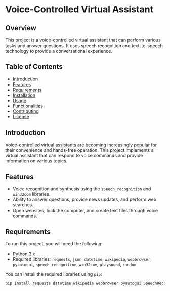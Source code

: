 # Voice-Controlled Virtual Assistant

## Overview

This project is a voice-controlled virtual assistant that can perform various tasks and answer questions. It uses speech recognition and text-to-speech technology to provide a conversational experience.

## Table of Contents

- [Introduction](#introduction)
- [Features](#features)
- [Requirements](#requirements)
- [Installation](#installation)
- [Usage](#usage)
- [Functionalities](#functionalities)
- [Contributing](#contributing)
- [License](#license)

## Introduction

Voice-controlled virtual assistants are becoming increasingly popular for their convenience and hands-free operation. This project implements a virtual assistant that can respond to voice commands and provide information on various topics.

## Features

- Voice recognition and synthesis using the `speech_recognition` and `win32com` libraries.
- Ability to answer questions, provide news updates, and perform web searches.
- Open websites, lock the computer, and create text files through voice commands.

## Requirements

To run this project, you will need the following:

- Python 3.x
- Required libraries: `requests`, `json`, `datetime`, `wikipedia`, `webbrowser`, `pyautogui`, `speech_recognition`, `win32com`, `playsound`, `random`

You can install the required libraries using `pip`:

```bash
pip install requests datetime wikipedia webbrowser pyautogui SpeechRecognition pywin32 playsound
